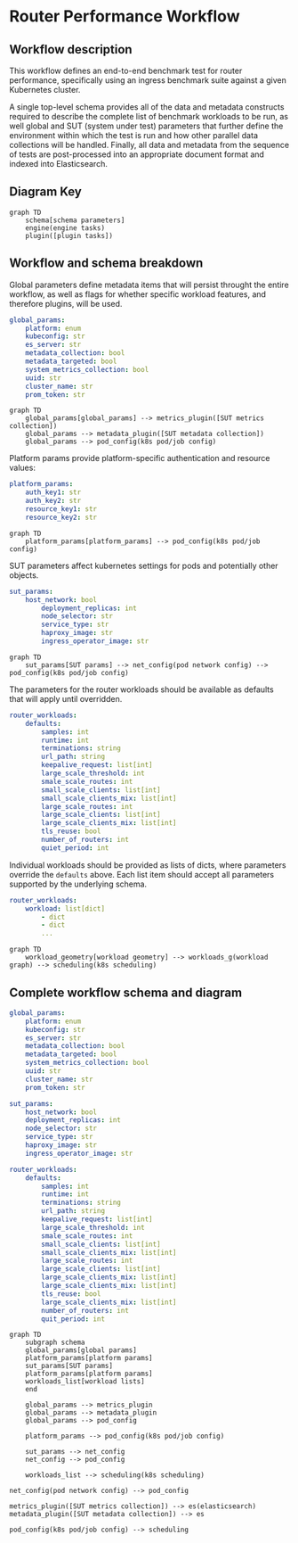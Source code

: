 # Router Performance Workflow

## Workflow description

This workflow defines an end-to-end benchmark test for router performance, specifically using an ingress benchmark suite against a given Kubernetes cluster. 

A single top-level schema provides all of the data and metadata constructs required to describe the complete list of benchmark workloads to be run, as well global and SUT (system under test) parameters
that further define the environment within which the test is run and how other parallel data collections will be handled. Finally, all data and metadata from the sequence
of tests are post-processed into an appropriate document format and indexed into Elasticsearch.

## Diagram Key
```mermaid
graph TD
	schema[schema parameters]
	engine(engine tasks)
	plugin([plugin tasks])
```

## Workflow and schema breakdown

Global parameters define metadata items that will persist throught the entire workflow, as well as flags for whether specific workload features, and therefore plugins, will be used.

```yaml
global_params:
    platform: enum
  	kubeconfig: str
  	es_server: str
  	metadata_collection: bool
  	metadata_targeted: bool
  	system_metrics_collection: bool
  	uuid: str
   	cluster_name: str
  	prom_token: str
```

```mermaid
graph TD
	global_params[global_params] --> metrics_plugin([SUT metrics collection])
	global_params --> metadata_plugin([SUT metadata collection])
	global_params --> pod_config(k8s pod/job config)
```

Platform params provide platform-specific authentication and resource values:

```yaml
platform_params:
  	auth_key1: str
  	auth_key2: str
  	resource_key1: str
  	resource_key2: str
```

```mermaid
graph TD
	platform_params[platform_params] --> pod_config(k8s pod/job config)
```

SUT parameters affect kubernetes settings for pods and potentially other objects.

```yaml
sut_params:
    host_network: bool
        deployment_replicas: int
        node_selector: str
        service_type: str
        haproxy_image: str
        ingress_operator_image: str
```

```mermaid
graph TD
	sut_params[SUT params] --> net_config(pod network config) --> pod_config(k8s pod/job config)
```

The parameters for the router workloads should be available as defaults that will apply until overridden.

```yaml
router_workloads:
   	defaults:
        samples: int
        runtime: int
        terminations: string
        url_path: string
        keepalive_request: list[int]
        large_scale_threshold: int
        smale_scale_routes: int
        small_scale_clients: list[int]
        small_scale_clients_mix: list[int]
        large_scale_routes: int
        large_scale_clients: list[int]
        large_scale_clients_mix: list[int]
        tls_reuse: bool
        number_of_routers: int
        quiet_period: int
```

Individual workloads should be provided as lists of dicts, where parameters override the `defaults` above. Each list item should accept all parameters supported by the underlying schema.

```yaml
router_workloads:
  	workload: list[dict]
        - dict
        - dict 
        ...
```


```mermaid
graph TD
	workload_geometry[workload geometry] --> workloads_g(workload graph) --> scheduling(k8s scheduling)
```

## Complete workflow schema and diagram

```yaml
global_params:
    platform: enum
    kubeconfig: str
    es_server: str
    metadata_collection: bool
    metadata_targeted: bool
    system_metrics_collection: bool
    uuid: str
    cluster_name: str
    prom_token: str

sut_params:
    host_network: bool
    deployment_replicas: int
    node_selector: str
    service_type: str
    haproxy_image: str
    ingress_operator_image: str

router_workloads:
    defaults:
        samples: int
        runtime: int
        terminations: string
        url_path: string
        keepalive_request: list[int]
        large_scale_threshold: int
        smale_scale_routes: int
        small_scale_clients: list[int]
        small_scale_clients_mix: list[int]
        large_scale_routes: int
        large_scale_clients: list[int]
        large_scale_clients_mix: list[int]
        large_scale_clients_mix: list[int]
        tls_reuse: bool
        large_scale_clients_mix: list[int]
        number_of_routers: int
        quit_period: int
```

```mermaid
graph TD
	subgraph schema
	global_params[global params]
	platform_params[platform params]
	sut_params[SUT params]
	platform_params[platform params]
	workloads_list[workload lists]
	end

	global_params --> metrics_plugin
	global_params --> metadata_plugin
	global_params --> pod_config

	platform_params --> pod_config(k8s pod/job config)
	
	sut_params --> net_config
	net_config --> pod_config

	workloads_list --> scheduling(k8s scheduling)
```
	net_config(pod network config) --> pod_config

	metrics_plugin([SUT metrics collection]) --> es(elasticsearch)
	metadata_plugin([SUT metadata collection]) --> es

	pod_config(k8s pod/job config) --> scheduling

	

